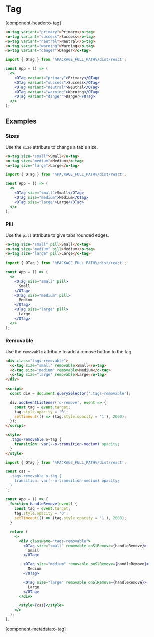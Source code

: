 # Tag

[component-header:o-tag]

```html preview
<o-tag variant="primary">Primary</o-tag>
<o-tag variant="success">Success</o-tag>
<o-tag variant="neutral">Neutral</o-tag>
<o-tag variant="warning">Warning</o-tag>
<o-tag variant="danger">Danger</o-tag>
```

```jsx react
import { OTag } from '%PACKAGE_FULL_PATH%/dist/react';

const App = () => (
  <>
    <OTag variant="primary">Primary</OTag>
    <OTag variant="success">Success</OTag>
    <OTag variant="neutral">Neutral</OTag>
    <OTag variant="warning">Warning</OTag>
    <OTag variant="danger">Danger</OTag>
  </>
);
```

## Examples

### Sizes

Use the `size` attribute to change a tab's size.

```html preview
<o-tag size="small">Small</o-tag>
<o-tag size="medium">Medium</o-tag>
<o-tag size="large">Large</o-tag>
```

```jsx react
import { OTag } from '%PACKAGE_FULL_PATH%/dist/react';

const App = () => (
  <>
    <OTag size="small">Small</OTag>
    <OTag size="medium">Medium</OTag>
    <OTag size="large">Large</OTag>
  </>
);
```

### Pill

Use the `pill` attribute to give tabs rounded edges.

```html preview
<o-tag size="small" pill>Small</o-tag>
<o-tag size="medium" pill>Medium</o-tag>
<o-tag size="large" pill>Large</o-tag>
```

```jsx react
import { OTag } from '%PACKAGE_FULL_PATH%/dist/react';

const App = () => (
  <>
    <OTag size="small" pill>
      Small
    </OTag>
    <OTag size="medium" pill>
      Medium
    </OTag>
    <OTag size="large" pill>
      Large
    </OTag>
  </>
);
```

### Removable

Use the `removable` attribute to add a remove button to the tag.

```html preview
<div class="tags-removable">
  <o-tag size="small" removable>Small</o-tag>
  <o-tag size="medium" removable>Medium</o-tag>
  <o-tag size="large" removable>Large</o-tag>
</div>

<script>
  const div = document.querySelector('.tags-removable');

  div.addEventListener('o-remove', event => {
    const tag = event.target;
    tag.style.opacity = '0';
    setTimeout(() => (tag.style.opacity = '1'), 2000);
  });
</script>

<style>
  .tags-removable o-tag {
    transition: var(--o-transition-medium) opacity;
  }
</style>
```

```jsx react
import { OTag } from '%PACKAGE_FULL_PATH%/dist/react';

const css = `
  .tags-removable o-tag {
    transition: var(--o-transition-medium) opacity;
  }
`;

const App = () => {
  function handleRemove(event) {
    const tag = event.target;
    tag.style.opacity = '0';
    setTimeout(() => (tag.style.opacity = '1'), 2000);
  }

  return (
    <>
      <div className="tags-removable">
        <OTag size="small" removable onSlRemove={handleRemove}>
          Small
        </OTag>

        <OTag size="medium" removable onSlRemove={handleRemove}>
          Medium
        </OTag>

        <OTag size="large" removable onSlRemove={handleRemove}>
          Large
        </OTag>
      </div>

      <style>{css}</style>
    </>
  );
};
```

[component-metadata:o-tag]
